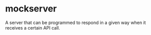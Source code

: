 # mockserver
A server that can be programmed to respond in a given way when it receives a certain API call.
